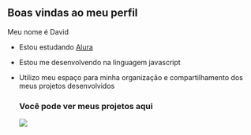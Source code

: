 ## Boas vindas ao meu perfil

Meu nome é David

- Estou estudando [Alura](https://wwww.alura.com.br)
- Estou me desenvolvendo na linguagem javascript
- Utilizo meu espaço para minha organização e compartilhamento dos meus projetos desenvolvidos

  ### Você pode ver meus projetos aqui

  ![](https://media1.tenor.com/m/_KEXdS8RXYoAAAAC/kermit-freaking-out.gif)

